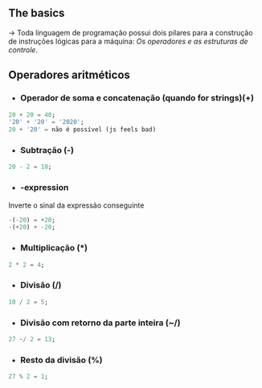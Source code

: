 ## The basics

-> Toda linguagem de programação possui dois pilares para a construção de instruções lógicas para a máquina: <em>Os operadores e as estruturas de controle</em>.


## Operadores aritméticos

* ### Operador de soma e concatenação (quando for strings)(+)
```dart
20 + 20 = 40;
'20' + '20' = '2020';
20 + '20' = não é possível (js feels bad)
```

* ### Subtração (-)
```dart
20 - 2 = 18;
```

* ### -expression
Inverte o sinal da expressão conseguinte
```dart
-(-20) = +20;
-(+20) + -20;
```

* ### Multiplicação (*)
```dart
2 * 2 = 4;
```

* ### Divisão (/)
```dart
10 / 2 = 5;
```

* ### Divisão com retorno da parte inteira (~/) 
```dart
27 ~/ 2 = 13;
```

* ### Resto da divisão (%)
```dart
27 % 2 = 1;
```